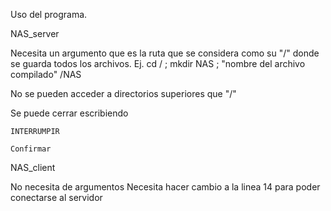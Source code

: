 Uso del programa.

NAS_server 

  Necesita un argumento que es la ruta que se considera como su "/" donde se guarda todos los archivos. Ej. cd / ; mkdir NAS ; "nombre del archivo compilado" /NAS
  
  No se pueden acceder a directorios superiores que "/"
  
  Se puede cerrar escribiendo
  
    INTERRUMPIR
    
    Confirmar

NAS_client

  No necesita de argumentos
  Necesita hacer cambio a la linea 14 para poder conectarse al servidor
